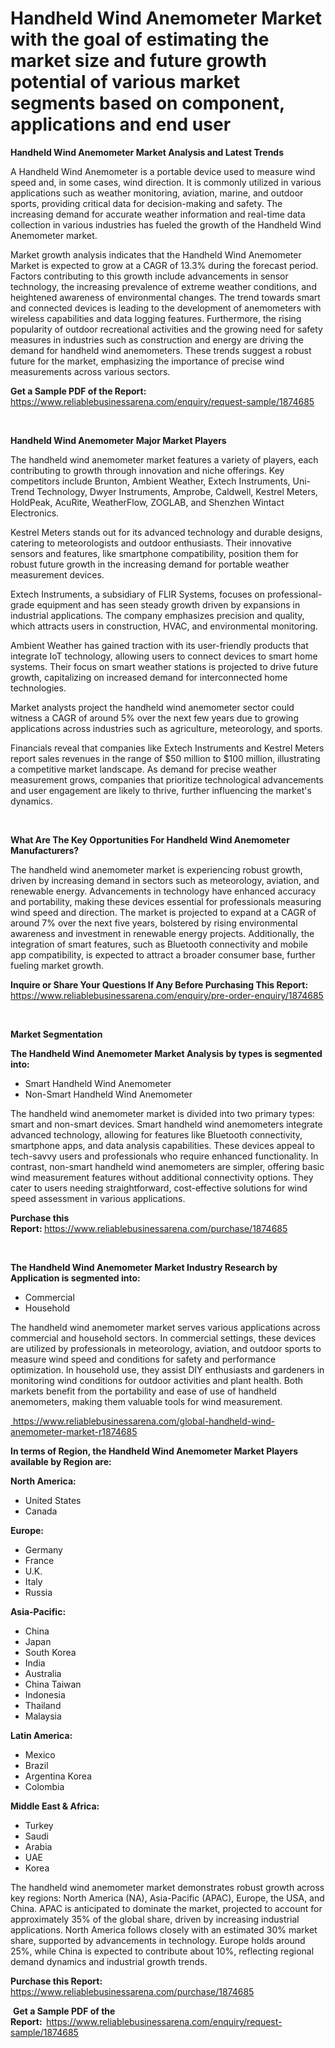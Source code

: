 <p><h1>Handheld Wind Anemometer Market with the goal of estimating the market size and future growth potential of various market segments based on component, applications and end user</h1></p><p><strong>Handheld Wind Anemometer Market Analysis and Latest Trends</strong></p>
<p><p>A Handheld Wind Anemometer is a portable device used to measure wind speed and, in some cases, wind direction. It is commonly utilized in various applications such as weather monitoring, aviation, marine, and outdoor sports, providing critical data for decision-making and safety. The increasing demand for accurate weather information and real-time data collection in various industries has fueled the growth of the Handheld Wind Anemometer market.</p><p>Market growth analysis indicates that the Handheld Wind Anemometer Market is expected to grow at a CAGR of 13.3% during the forecast period. Factors contributing to this growth include advancements in sensor technology, the increasing prevalence of extreme weather conditions, and heightened awareness of environmental changes. The trend towards smart and connected devices is leading to the development of anemometers with wireless capabilities and data logging features. Furthermore, the rising popularity of outdoor recreational activities and the growing need for safety measures in industries such as construction and energy are driving the demand for handheld wind anemometers. These trends suggest a robust future for the market, emphasizing the importance of precise wind measurements across various sectors.</p></p>
<p><strong>Get a Sample PDF of the Report:&nbsp;</strong> <a href="https://www.reliablebusinessarena.com/enquiry/request-sample/1874685?utm_campaign=2720&utm_medium=2&utm_source=Github&utm_content=ia&utm_term=16042025&utm_id=handheld-wind-anemometer">https://www.reliablebusinessarena.com/enquiry/request-sample/1874685</a></p>
<p>&nbsp;</p>
<p><strong>Handheld Wind Anemometer Major Market Players</strong></p>
<p><p>The handheld wind anemometer market features a variety of players, each contributing to growth through innovation and niche offerings. Key competitors include Brunton, Ambient Weather, Extech Instruments, Uni-Trend Technology, Dwyer Instruments, Amprobe, Caldwell, Kestrel Meters, HoldPeak, AcuRite, WeatherFlow, ZOGLAB, and Shenzhen Wintact Electronics.</p><p>Kestrel Meters stands out for its advanced technology and durable designs, catering to meteorologists and outdoor enthusiasts. Their innovative sensors and features, like smartphone compatibility, position them for robust future growth in the increasing demand for portable weather measurement devices.</p><p>Extech Instruments, a subsidiary of FLIR Systems, focuses on professional-grade equipment and has seen steady growth driven by expansions in industrial applications. The company emphasizes precision and quality, which attracts users in construction, HVAC, and environmental monitoring.</p><p>Ambient Weather has gained traction with its user-friendly products that integrate IoT technology, allowing users to connect devices to smart home systems. Their focus on smart weather stations is projected to drive future growth, capitalizing on increased demand for interconnected home technologies.</p><p>Market analysts project the handheld wind anemometer sector could witness a CAGR of around 5% over the next few years due to growing applications across industries such as agriculture, meteorology, and sports.</p><p>Financials reveal that companies like Extech Instruments and Kestrel Meters report sales revenues in the range of $50 million to $100 million, illustrating a competitive market landscape. As demand for precise weather measurement grows, companies that prioritize technological advancements and user engagement are likely to thrive, further influencing the market's dynamics.</p></p>
<p>&nbsp;</p>
<p><strong>What Are The Key Opportunities For Handheld Wind Anemometer Manufacturers?</strong></p>
<p><p>The handheld wind anemometer market is experiencing robust growth, driven by increasing demand in sectors such as meteorology, aviation, and renewable energy. Advancements in technology have enhanced accuracy and portability, making these devices essential for professionals measuring wind speed and direction. The market is projected to expand at a CAGR of around 7% over the next five years, bolstered by rising environmental awareness and investment in renewable energy projects. Additionally, the integration of smart features, such as Bluetooth connectivity and mobile app compatibility, is expected to attract a broader consumer base, further fueling market growth.</p></p>
<p><strong>Inquire or Share Your Questions If Any Before Purchasing This Report:</strong> <a href="https://www.reliablebusinessarena.com/enquiry/pre-order-enquiry/1874685?utm_campaign=2720&utm_medium=2&utm_source=Github&utm_content=ia&utm_term=16042025&utm_id=handheld-wind-anemometer">https://www.reliablebusinessarena.com/enquiry/pre-order-enquiry/1874685</a></p>
<p>&nbsp;</p>
<p><strong>Market Segmentation</strong></p>
<p><strong>The Handheld Wind Anemometer Market Analysis by types is segmented into:</strong></p>
<p><ul><li>Smart Handheld Wind Anemometer</li><li>Non-Smart Handheld Wind Anemometer</li></ul></p>
<p><p>The handheld wind anemometer market is divided into two primary types: smart and non-smart devices. Smart handheld wind anemometers integrate advanced technology, allowing for features like Bluetooth connectivity, smartphone apps, and data analysis capabilities. These devices appeal to tech-savvy users and professionals who require enhanced functionality. In contrast, non-smart handheld wind anemometers are simpler, offering basic wind measurement features without additional connectivity options. They cater to users needing straightforward, cost-effective solutions for wind speed assessment in various applications.</p></p>
<p><strong>Purchase this Report:&nbsp;</strong><a href="https://www.reliablebusinessarena.com/purchase/1874685?utm_campaign=2720&utm_medium=2&utm_source=Github&utm_content=ia&utm_term=16042025&utm_id=handheld-wind-anemometer">https://www.reliablebusinessarena.com/purchase/1874685</a></p>
<p>&nbsp;</p>
<p><strong>The Handheld Wind Anemometer Market Industry Research by Application is segmented into:</strong></p>
<p><ul><li>Commercial</li><li>Household</li></ul></p>
<p><p>The handheld wind anemometer market serves various applications across commercial and household sectors. In commercial settings, these devices are utilized by professionals in meteorology, aviation, and outdoor sports to measure wind speed and conditions for safety and performance optimization. In household use, they assist DIY enthusiasts and gardeners in monitoring wind conditions for outdoor activities and plant health. Both markets benefit from the portability and ease of use of handheld anemometers, making them valuable tools for wind measurement.</p></p>
<p><a href="https://www.reliablebusinessarena.com/global-handheld-wind-anemometer-market-r1874685?utm_campaign=2720&utm_medium=2&utm_source=Github&utm_content=ia&utm_term=16042025&utm_id=handheld-wind-anemometer">&nbsp;https://www.reliablebusinessarena.com/global-handheld-wind-anemometer-market-r1874685</a></p>
<p><strong>In terms of Region, the Handheld Wind Anemometer Market Players available by Region are:</strong></p>
<p>
    <p> <strong> North America: </strong>
        <ul>
            <li>United States</li>
            <li>Canada</li>
        </ul>
        </p> 
    <p> <strong> Europe: </strong>
        <ul>
            <li>Germany</li>
            <li>France</li>
            <li>U.K.</li>
            <li>Italy</li>
            <li>Russia</li>
        </ul>
        </p> 
    <p> <strong> Asia-Pacific: </strong>
        <ul>
            <li>China</li>
            <li>Japan</li>
            <li>South Korea</li>
            <li>India</li>
            <li>Australia</li>
            <li>China Taiwan</li>
            <li>Indonesia</li>
            <li>Thailand</li>
            <li>Malaysia</li>
        </ul>
        </p> 
    <p> <strong> Latin America: </strong>
        <ul>
            <li>Mexico</li>
            <li>Brazil</li>
            <li>Argentina Korea</li>
            <li>Colombia</li>
        </ul>
        </p> 
    <p> <strong> Middle East & Africa: </strong>
        <ul>
            <li>Turkey</li>
            <li>Saudi</li>
            <li>Arabia</li>
            <li>UAE</li>
            <li>Korea</li>
        </ul>
    </p>
    </p>
<p><p>The handheld wind anemometer market demonstrates robust growth across key regions: North America (NA), Asia-Pacific (APAC), Europe, the USA, and China. APAC is anticipated to dominate the market, projected to account for approximately 35% of the global share, driven by increasing industrial applications. North America follows closely with an estimated 30% market share, supported by advancements in technology. Europe holds around 25%, while China is expected to contribute about 10%, reflecting regional demand dynamics and industrial growth trends.</p></p>
<p><strong>Purchase this Report: </strong><a href="https://www.reliablebusinessarena.com/purchase/1874685?utm_campaign=2720&utm_medium=2&utm_source=Github&utm_content=ia&utm_term=16042025&utm_id=handheld-wind-anemometer">https://www.reliablebusinessarena.com/purchase/1874685</a></p>
<p>&nbsp;<strong>Get a Sample PDF of the Report:&nbsp;&nbsp;</strong><a href="https://www.reliablebusinessarena.com/enquiry/request-sample/1874685?utm_campaign=2720&utm_medium=2&utm_source=Github&utm_content=ia&utm_term=16042025&utm_id=handheld-wind-anemometer">https://www.reliablebusinessarena.com/enquiry/request-sample/1874685</a></p>
<p><strong></strong></p>
<p><p></p><p></p><p></p></p>